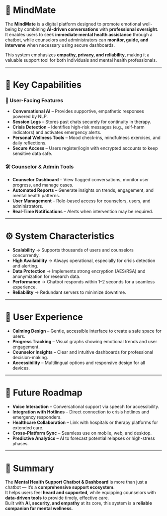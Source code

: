 # 🧠 MindMate

The **MindMate** is a digital platform designed to promote emotional well-being by combining **AI-driven conversations** with **professional oversight**. It enables users to seek **immediate mental health assistance** through a chatbot, while counselors and administrators can **monitor, guide, and intervene** when necessary using secure dashboards.  

This system emphasizes **empathy, privacy, and reliability**, making it a valuable support tool for both individuals and mental health professionals.  

---

# 🔑 Key Capabilities

### 👥 User-Facing Features
- **Conversational AI** – Provides supportive, empathetic responses powered by NLP.  
- **Session Logs** – Stores past chats securely for continuity in therapy.  
- **Crisis Detection** – Identifies high-risk messages (e.g., self-harm indicators) and activates emergency alerts.  
- **Personal Wellness Tools** – Mood check-ins, mindfulness exercises, and daily reflections.  
- **Secure Access** – Users register/login with encrypted accounts to keep sensitive data safe.  

### 🛠️ Counselor & Admin Tools
- **Counselor Dashboard** – View flagged conversations, monitor user progress, and manage cases.  
- **Automated Reports** – Generate insights on trends, engagement, and mental health patterns.  
- **User Management** – Role-based access for counselors, users, and administrators.  
- **Real-Time Notifications** – Alerts when intervention may be required.  

---

# ⚙️ System Characteristics
- **Scalability** → Supports thousands of users and counselors concurrently.  
- **High Availability** → Always operational, especially for crisis detection and alerting.  
- **Data Protection** → Implements strong encryption (AES/RSA) and anonymization for research data.  
- **Performance** → Chatbot responds within 1–2 seconds for a seamless experience.  
- **Reliability** → Redundant servers to minimize downtime.  

---

# 🎨 User Experience
- **Calming Design** – Gentle, accessible interface to create a safe space for users.  
- **Progress Tracking** – Visual graphs showing emotional trends and user engagement.  
- **Counselor Insights** – Clear and intuitive dashboards for professional decision-making.  
- **Accessibility** – Multilingual options and responsive design for all devices.  

---

# 🚀 Future Roadmap
- **Voice Interaction** – Conversational support via speech for accessibility.  
- **Integration with Hotlines** – Direct connection to crisis hotlines and emergency responders.  
- **Healthcare Collaboration** – Link with hospitals or therapy platforms for extended care.  
- **Cross-Platform Sync** – Seamless use on mobile, web, and desktop.  
- **Predictive Analytics** – AI to forecast potential relapses or high-stress phases.  

---

# 📌 Summary

The **Mental Health Support Chatbot & Dashboard** is more than just a chatbot — it’s a **comprehensive support ecosystem**.  
It helps users feel **heard and supported**, while equipping counselors with **data-driven tools** to provide timely, effective care.  
Built with **AI, security, and empathy** at its core, this system is a **reliable companion for mental wellness**.  
